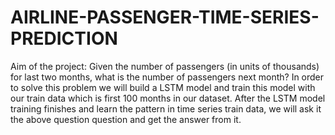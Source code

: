 # AIRLINE-PASSENGER-TIME-SERIES-PREDICTION

Aim of the project:
Given the number of passengers (in units of thousands) for last two months, 
what is the number of passengers next month? In order to solve this problem 
we will build a LSTM model and train this model with our train data which is first 100 months in our dataset. 
After the LSTM model training finishes and learn the pattern in time series train data, we will ask it the above question question and get the answer from it.
